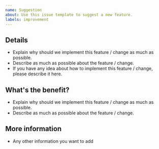 ```yaml
---
name: Suggestion
about: Use this issue template to suggest a new feature.
labels: improvement
---
```


## Details

- Explain why should we implement this feature / change as much as possible.
- Describe as much as possible about the feature / change.
- If you have any idea about how to implement this feature / change, please describe it here.

## What's the benefit?

- Explain why should we implement this feature / change as much as possible.
- Describe as much as possible about the feature / change.

## More information

- Any other information you want to add